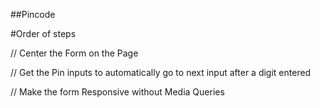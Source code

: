 ##Pincode

#Order of steps

// Center the Form on the Page

// Get the Pin inputs to automatically go to next input after a digit entered

// Make the form Responsive without Media Queries
